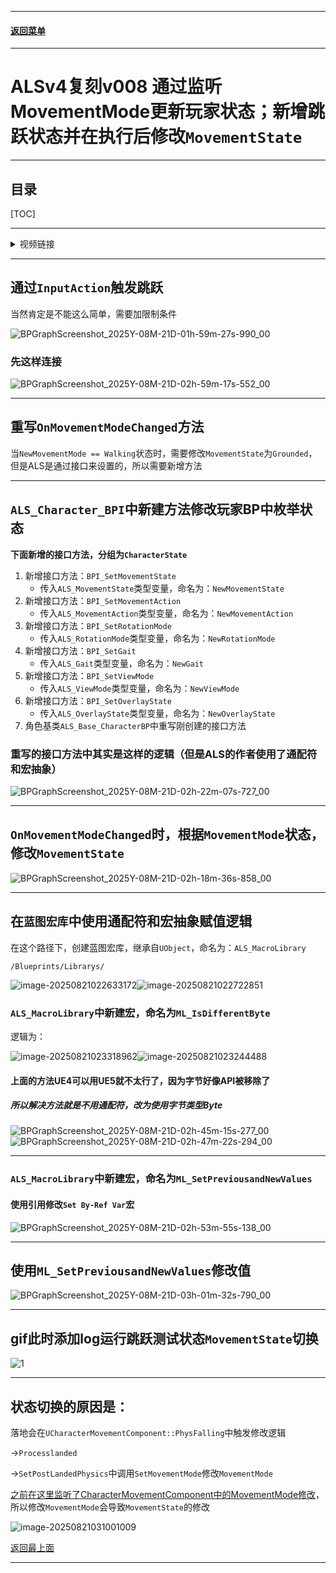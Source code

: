 
------

#### [返回菜单](../ALS_Menu.md)

------

# ALSv4复刻v008 通过监听MovementMode更新玩家状态；新增跳跃状态并在执行后修改`MovementState`

------

## 目录

[TOC]

------

<details>
<summary>视频链接</summary>

> [高级运动系统解耦和复刻第八期_哔哩哔哩_bilibili](https://www.bilibili.com/video/BV1ja41197XQ/?spm_id_from=333.1391.0.0&p=11&vd_source=9e1e64122d802b4f7ab37bd325a89e6c)

------

</details>

------

## 通过`InputAction`触发跳跃

当然肯定是不能这么简单，需要加限制条件

![BPGraphScreenshot_2025Y-08M-21D-01h-59m-27s-990_00](./Image/ALSv4Reproduce_v008/BPGraphScreenshot_2025Y-08M-21D-01h-59m-27s-990_00.png)

### 先这样连接

![BPGraphScreenshot_2025Y-08M-21D-02h-59m-17s-552_00](./Image/ALSv4Reproduce_v008/BPGraphScreenshot_2025Y-08M-21D-02h-59m-17s-552_00.png)

------

## 重写`OnMovementModeChanged`方法

当`NewMovementMode == Walking`状态时，需要修改`MovementState`为`Grounded`，但是ALS是通过接口来设置的，所以需要新增方法

------

## `ALS_Character_BPI`中新建方法修改玩家BP中枚举状态

**下面新增的接口方法，分组为`CharacterState`**

1. 新增接口方法：`BPI_SetMovementState`
   - 传入`ALS_MovementState`类型变量，命名为：`NewMovementState`
2. 新增接口方法：`BPI_SetMovementAction`
   - 传入`ALS_MovementAction`类型变量，命名为：`NewMovementAction`
3. 新增接口方法：`BPI_SetRotationMode`
   - 传入`ALS_RotationMode`类型变量，命名为：`NewRotationMode`
4. 新增接口方法：`BPI_SetGait`
   - 传入`ALS_Gait`类型变量，命名为：`NewGait`
5. 新增接口方法：`BPI_SetViewMode`
   - 传入`ALS_ViewMode`类型变量，命名为：`NewViewMode`
6. 新增接口方法：`BPI_SetOverlayState`
   - 传入`ALS_OverlayState`类型变量，命名为：`NewOverlayState`
7. 角色基类`ALS_Base_CharacterBP`中重写刚创建的接口方法

### 重写的接口方法中其实是这样的逻辑（但是ALS的作者使用了通配符和宏抽象）

![BPGraphScreenshot_2025Y-08M-21D-02h-22m-07s-727_00](./Image/ALSv4Reproduce_v008/BPGraphScreenshot_2025Y-08M-21D-02h-22m-07s-727_00.png)

------

## `OnMovementModeChanged`时，根据`MovementMode`状态，修改`MovementState`

![BPGraphScreenshot_2025Y-08M-21D-02h-18m-36s-858_00](./Image/ALSv4Reproduce_v008/BPGraphScreenshot_2025Y-08M-21D-02h-18m-36s-858_00.png)

------

## 在`蓝图宏库`中使用通配符和宏抽象赋值逻辑

在这个路径下，创建蓝图宏库，继承自`UObject`，命名为：`ALS_MacroLibrary`

```
/Blueprints/Librarys/
```

![image-20250821022633172](./Image/ALSv4Reproduce_v008/image-20250821022633172.png)![image-20250821022722851](./Image/ALSv4Reproduce_v008/image-20250821022722851.png)



### `ALS_MacroLibrary`中新建宏，命名为`ML_IsDifferentByte`

逻辑为：

![image-20250821023318962](./Image/ALSv4Reproduce_v008/image-20250821023318962.png)![image-20250821023244488](./Image/ALSv4Reproduce_v008/image-20250821023244488.png)



#### 上面的方法UE4可以用UE5就不太行了，因为字节好像API被移除了

##### 所以解决方法就是不用通配符，改为使用字节类型Byte

![BPGraphScreenshot_2025Y-08M-21D-02h-45m-15s-277_00](./Image/ALSv4Reproduce_v008/BPGraphScreenshot_2025Y-08M-21D-02h-45m-15s-277_00.png)![BPGraphScreenshot_2025Y-08M-21D-02h-47m-22s-294_00](./Image/ALSv4Reproduce_v008/BPGraphScreenshot_2025Y-08M-21D-02h-47m-22s-294_00.png)

------

### `ALS_MacroLibrary`中新建宏，命名为`ML_SetPreviousandNewValues`

#### 使用引用修改`Set By-Ref Var`宏

![BPGraphScreenshot_2025Y-08M-21D-02h-53m-55s-138_00](./Image/ALSv4Reproduce_v008/BPGraphScreenshot_2025Y-08M-21D-02h-53m-55s-138_00.png)

------

## 使用`ML_SetPreviousandNewValues`修改值

![BPGraphScreenshot_2025Y-08M-21D-03h-01m-32s-790_00](./Image/ALSv4Reproduce_v008/BPGraphScreenshot_2025Y-08M-21D-03h-01m-32s-790_00.png)

------

## gif此时添加log运行跳跃测试状态`MovementState`切换

![1](./Image/ALSv4Reproduce_v008/1.gif)

------

## 状态切换的原因是：

落地会在`UCharacterMovementComponent::PhysFalling`中触发修改逻辑

->`Processlanded`

->`SetPostLandedPhysics`中调用`SetMovementMode`修改`MovementMode`

[之前在这里监听了CharacterMovementComponent中的MovementMode修改](#OnMovementModeChanged时，根据MovementMode状态，修改MovementState)，所以修改`MovementMode`会导致`MovementState`的修改

![image-20250821031001009](./Image/ALSv4Reproduce_v008/image-20250821031001009.png)

[返回最上面](#返回菜单)

___________________________________________________________________________________________

